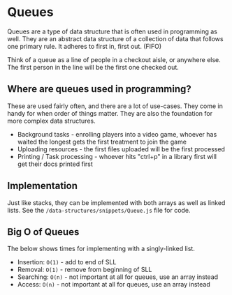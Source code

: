 # Queues

Queues are a type of data structure that is often used in programming as well. They are an abstract data structure of a collection of data that follows one primary rule. It adheres to first in, first out. (FIFO)

Think of a queue as a line of people in a checkout aisle, or anywhere else. The first person in the line will be the first one checked out.

## Where are queues used in programming?

These are used fairly often, and there are a lot of use-cases. They come in handy for when order of things matter. They are also the foundation for more complex data structures.

- Background tasks - enrolling players into a video game, whoever has waited the longest gets the first treatment to join the game
- Uploading resources - the first files uploaded will be the first processed
- Printing / Task processing - whoever hits "ctrl+p" in a library first will get their docs printed first

## Implementation

Just like stacks, they can be implemented with both arrays as well as linked lists. See the `/data-structures/snippets/Queue.js` file for code.

## Big O of Queues

The below shows times for implementing with a singly-linked list.

- Insertion: `O(1)` - add to end of SLL
- Removal: `O(1)` - remove from beginning of SLL
- Searching: `O(n)` - not important at all for queues, use an array instead
- Access: `O(n)` - not important at all for queues, use an array instead
